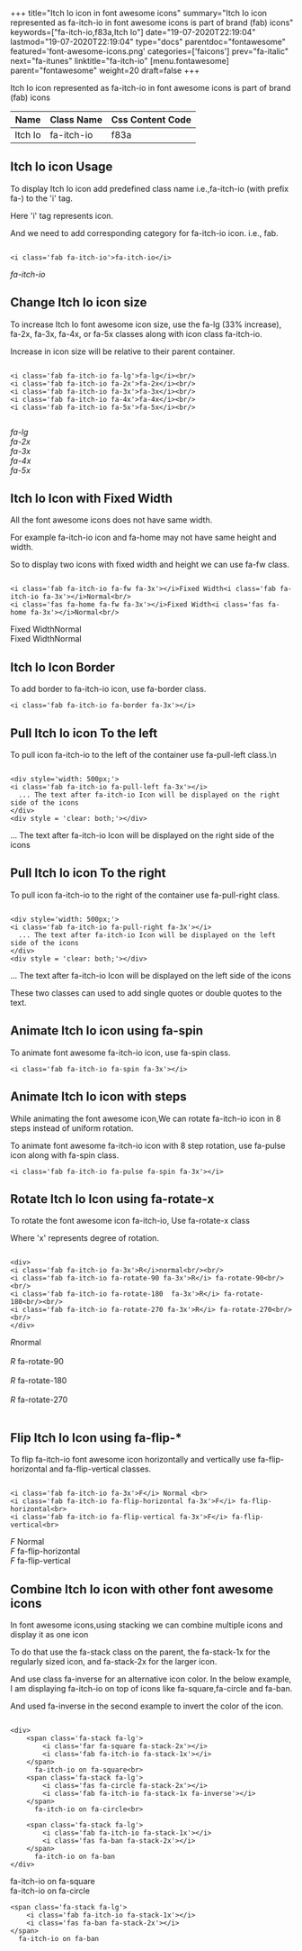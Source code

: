 +++
title="Itch Io icon in font awesome icons"
summary="Itch Io icon represented as fa-itch-io in font awesome icons is part of brand (fab) icons"
keywords=["fa-itch-io,f83a,Itch Io"]
date="19-07-2020T22:19:04"
lastmod="19-07-2020T22:19:04"
type="docs"
parentdoc="fontawesome"
featured='font-awesome-icons.png'
categories=['faicons']
prev="fa-italic"
next="fa-itunes"
linktitle="fa-itch-io"
[menu.fontawesome]
parent="fontawesome"
weight=20
draft=false
+++


Itch Io icon represented as fa-itch-io in font awesome icons is part of brand (fab) icons

<div class='table-responsive'><table class='table'><thead><tr><th>Name</th><th>Class Name</th><th>Css Content Code</th></tr></thead><tbody><tr><td>Itch Io</td><td>fa-itch-io</td><td>f83a</td></tr></tbody></table></div>



## Itch Io icon Usage

To display Itch Io icon add predefined class name i.e.,fa-itch-io (with prefix fa-) to the 'i' tag.

Here 'i' tag represents icon.

And we need to add corresponding category for fa-itch-io icon. i.e., fab.


```

<i class='fab fa-itch-io'>fa-itch-io</i>
```

<i class='fab fa-itch-io'>fa-itch-io</i>




## Change Itch Io icon size
To increase Itch Io font awesome icon size, use the fa-lg (33% increase), fa-2x, fa-3x, fa-4x, or fa-5x classes along with icon class fa-itch-io.

Increase in icon size will be relative to their parent container. 

```

<i class='fab fa-itch-io fa-lg'>fa-lg</i><br/>
<i class='fab fa-itch-io fa-2x'>fa-2x</i><br/>
<i class='fab fa-itch-io fa-3x'>fa-3x</i><br/>
<i class='fab fa-itch-io fa-4x'>fa-4x</i><br/>
<i class='fab fa-itch-io fa-5x'>fa-5x</i><br/>
            
```

<i class='fab fa-itch-io fa-lg'>fa-lg</i><br/>
<i class='fab fa-itch-io fa-2x'>fa-2x</i><br/>
<i class='fab fa-itch-io fa-3x'>fa-3x</i><br/>
<i class='fab fa-itch-io fa-4x'>fa-4x</i><br/>
<i class='fab fa-itch-io fa-5x'>fa-5x</i><br/>
            



## Itch Io Icon with Fixed Width 

All the font awesome icons does not have same width.

For example fa-itch-io icon and fa-home may not have same height and width.

So to display two icons with fixed width and height we can use fa-fw class.


```

<i class='fab fa-itch-io fa-fw fa-3x'></i>Fixed Width<i class='fab fa-itch-io fa-3x'></i>Normal<br/>
<i class='fas fa-home fa-fw fa-3x'></i>Fixed Width<i class='fas fa-home fa-3x'></i>Normal<br/>
```

<i class='fab fa-itch-io fa-fw fa-3x'></i>Fixed Width<i class='fab fa-itch-io fa-3x'></i>Normal<br/>
<i class='fas fa-home fa-fw fa-3x'></i>Fixed Width<i class='fas fa-home fa-3x'></i>Normal<br/>



## Itch Io Icon Border 

To add border to fa-itch-io icon, use fa-border class.


```
<i class='fab fa-itch-io fa-border fa-3x'></i>

```
<i class='fab fa-itch-io fa-border fa-3x'></i>





## Pull Itch Io icon To the left

To pull icon fa-itch-io to the left of the container use fa-pull-left class.\n

```

<div style='width: 500px;'>
<i class='fab fa-itch-io fa-pull-left fa-3x'></i>
  ... The text after fa-itch-io Icon will be displayed on the right side of the icons
</div>
<div style = 'clear: both;'></div>
```

<div style='width: 500px;'>
<i class='fab fa-itch-io fa-pull-left fa-3x'></i>
  ... The text after fa-itch-io Icon will be displayed on the right side of the icons
</div>
<div style = 'clear: both;'></div>




## Pull Itch Io icon To the right
To pull icon fa-itch-io to the right of the container use fa-pull-right class.

```

<div style='width: 500px;'>
<i class='fab fa-itch-io fa-pull-right fa-3x'></i>
  ... The text after fa-itch-io Icon will be displayed on the left side of the icons
</div>
<div style = 'clear: both;'></div>
```

<div style='width: 500px;'>
<i class='fab fa-itch-io fa-pull-right fa-3x'></i>
  ... The text after fa-itch-io Icon will be displayed on the left side of the icons
</div>
<div style = 'clear: both;'></div>

These two classes can used to add single quotes or double quotes to the text.


## Animate Itch Io icon using fa-spin
To animate font awesome fa-itch-io icon, use fa-spin class.

```
<i class='fab fa-itch-io fa-spin fa-3x'></i>
```
<i class='fab fa-itch-io fa-spin fa-3x'></i>




## Animate Itch Io icon with steps
While animating the font awesome icon,We can rotate fa-itch-io icon in 8 steps instead of uniform rotation.

To animate font awesome fa-itch-io icon with 8 step rotation, use fa-pulse icon along with fa-spin class.


```
<i class='fab fa-itch-io fa-pulse fa-spin fa-3x'></i>

```
<i class='fab fa-itch-io fa-pulse fa-spin fa-3x'></i>





## Rotate Itch Io Icon using fa-rotate-x
To rotate the font awesome icon fa-itch-io, Use fa-rotate-x class

Where 'x' represents degree of rotation.


```

<div>
<i class='fab fa-itch-io fa-3x'>R</i>normal<br/><br/>
<i class='fab fa-itch-io fa-rotate-90 fa-3x'>R</i> fa-rotate-90<br/><br/> 
<i class='fab fa-itch-io fa-rotate-180  fa-3x'>R</i> fa-rotate-180<br/><br/> 
<i class='fab fa-itch-io fa-rotate-270 fa-3x'>R</i> fa-rotate-270<br/><br/>
</div>
```

<div>
<i class='fab fa-itch-io fa-3x'>R</i>normal<br/><br/>
<i class='fab fa-itch-io fa-rotate-90 fa-3x'>R</i> fa-rotate-90<br/><br/> 
<i class='fab fa-itch-io fa-rotate-180  fa-3x'>R</i> fa-rotate-180<br/><br/> 
<i class='fab fa-itch-io fa-rotate-270 fa-3x'>R</i> fa-rotate-270<br/><br/>
</div>




## Flip Itch Io Icon using fa-flip-*
To flip fa-itch-io font awesome icon horizontally and vertically use fa-flip-horizontal and fa-flip-vertical classes. 

```

<i class='fab fa-itch-io fa-3x'>F</i> Normal <br>
<i class='fab fa-itch-io fa-flip-horizontal fa-3x'>F</i> fa-flip-horizontal<br>
<i class='fab fa-itch-io fa-flip-vertical fa-3x'>F</i> fa-flip-vertical<br>
```

<i class='fab fa-itch-io fa-3x'>F</i> Normal <br>
<i class='fab fa-itch-io fa-flip-horizontal fa-3x'>F</i> fa-flip-horizontal<br>
<i class='fab fa-itch-io fa-flip-vertical fa-3x'>F</i> fa-flip-vertical<br>




## Combine Itch Io icon with other font awesome icons
In font awesome icons,using stacking we can combine multiple icons and display it as one icon 

To do that use the fa-stack class on the parent, the fa-stack-1x for the regularly sized icon, and fa-stack-2x for the larger icon.

And use class fa-inverse for an alternative icon color. 
In the below example, I am displaying fa-itch-io on top of icons like fa-square,fa-circle and fa-ban.

And used fa-inverse in the second example to invert the color of the icon.

```

<div>
    <span class='fa-stack fa-lg'>
        <i class='far fa-square fa-stack-2x'></i>
        <i class='fab fa-itch-io fa-stack-1x'></i>
    </span>
      fa-itch-io on fa-square<br>
    <span class='fa-stack fa-lg'>
        <i class='fas fa-circle fa-stack-2x'></i>
        <i class='fab fa-itch-io fa-stack-1x fa-inverse'></i>
    </span>
      fa-itch-io on fa-circle<br>

    <span class='fa-stack fa-lg'>
        <i class='fab fa-itch-io fa-stack-1x'></i>
        <i class='fas fa-ban fa-stack-2x'></i>
    </span>
      fa-itch-io on fa-ban
</div>
```

<div>
    <span class='fa-stack fa-lg'>
        <i class='far fa-square fa-stack-2x'></i>
        <i class='fab fa-itch-io fa-stack-1x'></i>
    </span>
      fa-itch-io on fa-square<br>
    <span class='fa-stack fa-lg'>
        <i class='fas fa-circle fa-stack-2x'></i>
        <i class='fab fa-itch-io fa-stack-1x fa-inverse'></i>
    </span>
      fa-itch-io on fa-circle<br>

    <span class='fa-stack fa-lg'>
        <i class='fab fa-itch-io fa-stack-1x'></i>
        <i class='fas fa-ban fa-stack-2x'></i>
    </span>
      fa-itch-io on fa-ban
</div>






